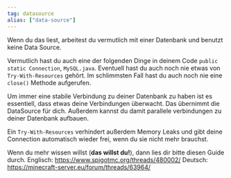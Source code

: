 ```yaml
---
tag: datasource
alias: ["data-source"]
---
```


Wenn du das liest, arbeitest du vermutlich mit einer Datenbank und benutzt keine Data Source.

Vermutlich hast du auch eine der folgenden Dinge in deinem Code `public static Connection`, `MySQL.java`.
Eventuell hast du auch noch nie etwas von `Try-With-Resources` gehört. Im schlimmsten Fall hast du auch noch nie eine `close()` Methode aufgerufen.

Um immer eine stabile Verbindung zu deiner Datenbank zu haben ist es essentiell, dass etwas deine Verbindungen überwacht.
Das übernimmt die DataSource für dich. Außerdem kannst du damit parallele verbindungen zu deiner Datenbank aufbauen.

Ein `Try-With-Resources` verhindert außerdem Memory Leaks und gibt deine Connection automatisch wieder frei, wenn du sie nicht mehr brauchst.

Wenn du mehr wissen willst (**das willst du!**), dann lies dir bitte diesen Guide durch.
Englisch: <https://www.spigotmc.org/threads/480002/>
Deutsch: <https://minecraft-server.eu/forum/threads/63964/>
